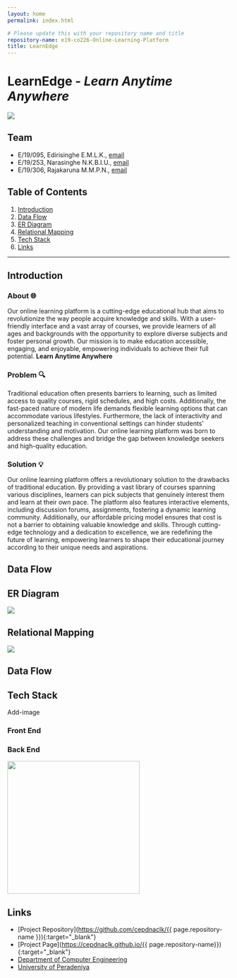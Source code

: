 ```yaml
---
layout: home
permalink: index.html

# Please update this with your repository name and title
repository-name: e19-co226-Online-Learning-Platform
title: LearnEdge
---
```


[comment]: # "This is the standard layout for the project, but you can clean this and use your own template"

# LearnEdge - <i>Learn Anytime Anywhere</i>
<img src="https://github.com/cepdnaclk/e19-co226-Online-Learning-Platform/assets/115539769/448e60c5-6893-4546-8547-f66f5e59c317"/>

## Team
-  E/19/095, Edirisinghe E.M.L.K., [email](mailto:e19095@eng.pdn.ac.lk)
-  E/19/253, Narasinghe N.K.B.I.U., [email](mailto:e19253@eng.pdn.ac.lk)
-  E/19/306, Rajakaruna M.M.P.N., [email](mailto:e19306@eng.pdn.ac.lk)

## Table of Contents
1. [Introduction](#introduction)
2. [Data Flow](#data-flow)
3. [ER Diagram](#er-diagram)
4. [Relational Mapping](#relational-mapping)
5. [Tech Stack](#tech-stack)
6. [Links](#links)

---

## Introduction
### About 🌐
Our online learning platform is a cutting-edge educational hub that aims to revolutionize the way people acquire knowledge and skills. With a user-friendly interface and a vast array of courses, we provide learners of all ages and backgrounds with the opportunity to explore diverse subjects and foster personal growth. Our mission is to make education accessible, engaging, and enjoyable, empowering individuals to achieve their full potential. <b>Learn Anytime Anywhere</b>

### Problem 🔍
Traditional education often presents barriers to learning, such as limited access to quality courses, rigid schedules, and high costs. Additionally, the fast-paced nature of modern life demands flexible learning options that can accommodate various lifestyles. Furthermore, the lack of interactivity and personalized teaching in conventional settings can hinder students' understanding and motivation. Our online learning platform was born to address these challenges and bridge the gap between knowledge seekers and high-quality education.

### Solution 💡
Our online learning platform offers a revolutionary solution to the drawbacks of traditional education. By providing a vast library of courses spanning various disciplines, learners can pick subjects that genuinely interest them and learn at their own pace. The platform also features interactive elements, including discussion forums, assignments, fostering a dynamic learning community. Additionally, our affordable pricing model ensures that cost is not a barrier to obtaining valuable knowledge and skills. Through cutting-edge technology and a dedication to excellence, we are redefining the future of learning, empowering learners to shape their educational journey according to their unique needs and aspirations.

## Data Flow

## ER Diagram
<img src="https://github.com/cepdnaclk/e19-co226-Online-Learning-Platform/assets/115539769/6eb844b1-1fe7-4e11-ab21-2d2ffa1c825f" />

## Relational Mapping
<img src="https://github.com/cepdnaclk/e19-co226-Online-Learning-Platform/assets/115540884/25e3b315-4c07-4917-b373-1aae651a2fd4" />


## Data Flow

## Tech Stack
Add-image
### Front End

### Back End
<img src="https://github.com/cepdnaclk/e19-co226-Online-Learning-Platform/assets/115539769/ea614eb1-698f-4089-9148-f1010d3e7758" width=300/>

## Links
- [Project Repository](https://github.com/cepdnaclk/{{ page.repository-name }}){:target="_blank"}
- [Project Page](https://cepdnaclk.github.io/{{ page.repository-name}}){:target="_blank"}
- [Department of Computer Engineering](http://www.ce.pdn.ac.lk/)
- [University of Peradeniya](https://eng.pdn.ac.lk/)


[//]: # (Please refer this to learn more about Markdown syntax)
[//]: # (https://github.com/adam-p/markdown-here/wiki/Markdown-Cheatsheet)
